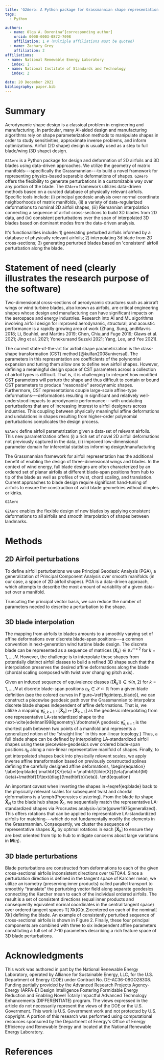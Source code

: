 ```yaml
---
title: 'G2Aero: A Python package for Grassmannian shape representation in aerodynamic applications'
tags:
  - Python

authors:
  - name: Olga A. Doronina^[corresponding author]
    orcid: 0000-0003-0872-7098
    affiliation: 1 # (Multiple affiliations must be quoted)
  - name: Zachary Grey
    affiliation: 2
affiliations:
 - name: National Renewable Energy Laboratory
   index: 1
 - name: National Institute of Standards and Technology
   index: 2

date: 20 December 2021
bibliography: paper.bib
---
```

  
# Summary  
Aerodynamic shape design is a classical problem in engineering and manufacturing. In particular, many AI-aided design and  manufacturing algorithms rely on shape parameterization methods to manipulate shapes in order to study sensitivities, approximate inverse problems, and inform optimizations. Airfoil (2D shape) design is usually used as a step to full blade/wing (3D shape) design. 
  
`G2Aero` is a Python package for design and deformation of 2D airfoils and 3D blades using data-driven approaches. We utilize the geometry of matrix manifolds---specifically the Grassmannian---to build a novel framework for representing physics-based separable deformations of shapes. `G2Aero` offers the flexibility to generate perturbations in a customizable way over any portion of the blade. The `G2Aero` framework utilizes data-driven methods based on a curated database of physically relevant airfoils. Specific tools include: (i) principal geodesic analysis over normal coordinate neighborhoods of matrix manifolds, (ii) a variety of data-regularized deformations to nominal 2D airfoil shapes, (iii) Riemannian interpolation connecting a sequence of airfoil cross-sections to build 3D blades from 2D data, and (iv) consistent perturbations over the span of interpolated 3D blades based on dominant modes from the data-driven analysis. 


It's functionalities include: 1) generating perturbed airfoils informed by a database of physically relevant airfoils; 2) interpolating 3d blade from 2D cross-sections; 3) generating perturbed blades based on 'consistent' airfoil perturbation along the blade.
# Statement of need  (clearly illustrates the research purpose of the software)
Two-dimensional cross-sections of aerodynamic structures such as aircraft wings or wind turbine blades, also known as airfoils, are critical engineering shapes whose design and manufacturing can have significant impacts on the aerospace and energy industries. Research into AI and ML algorithms involving airfoil design for improved aerodynamic, structural, and acoustic performance is a rapidly growing area of work (Zhang, Sung, andMavris 2018; Li, Bouhlel, and Martins 2019; Chen, Chiu,and Fuge 2019; Glaws et al. 2021; Jing et al. 2021; Yonekuraand Suzuki 2021; Yang, Lee, and Yee 2021).

The current state-of-the-art for airfoil shape parametrization is the class-shape transformation (CST) method [@kulfan2008universal]. The parameters in this representation are coefficients of the polynomial expansion and tuning them allow one to define new  airfoil shapes. However, defining a meaningful design space of CST parameters across a collection of airfoil types is difficult. That is, it is challenging to interpret how modified CST parameters will perturb the shape and thus difficult to contain or bound CST parameters to produce "reasonable" aerodynamic shapes. Furthermore, CST representations couple large-scale affine-type deformations---deformations resulting in significant and relatively well-understood impacts to aerodynamic  performance---with undulating perturbations that are of increasing interest to airfoil designers across industries. This coupling between physically meaningful affine deformations and undulations in shapes resulting from higher-order polynomial perturbations complicates the design process.

`G2Aero` define airfoil parametrization given a data-set of relevant airfoils. This new parametrization offers (i) a rich set of novel 2D airfoil deformations not previously captured in the data, (ii) improved low-dimensional parameter domain for inferential statistics informing design/manufacturing

The Grassmannian framework for airfoil representation has the additional benefit of enabling the design of three-dimensional wings and blades. In the context of wind energy, full blade designs are often characterized by an ordered set of planar airfoils at different blade-span positions from hub to tip of the blade as well as  profiles of twist, chord scaling, and translation. Current approaches to blade design require significant hand-tuning of airfoils to ensure the construction of valid blade geometries without dimples or kinks. 

`G2Aero` 
  
`G2Aero` enables the flexible design of new blades by applying consistent deformations to all airfoils and smooth interpolation of shapes between landmarks.
# Methods  

## 2D Airfoil perturbations  
To define airfoil perturbations we use Principal Geodesic Analysis (PGA), a generalization of Principal Component Analysis over smooth manifolds (in our case, a space of 2D airfoil shapes). PGA is a data-driven approach, which attempts to describe the most amount of variability of a given data-set over a manifold. 

Truncating the principal vector basis, we can reduce the number of parameters needed to describe a perturbation to the shape. 
## 3D blade interpolation
The mapping from airfoils to blades amounts to a smoothly varying set of affine deformations over discrete blade-span positions---a common convention in next-generation wind turbine blade design. The discrete blade can be represented as a sequence of matrices $(\mathbf{X}_k) \in \mathbb{R}_*^{n\times2}$ for $k=1,\dots,N$. However, the challenge is to interpolate these shapes from potentially distinct airfoil classes to build a refined 3D shape such that the interpolation preserves the desired affine deformations along the blade (chordal scaling composed with twist over changing pitch axis).

Given an induced sequence of equivalence classes $([\mathbf{\tilde{X}}_k]) \in \mathcal{G}(n,2)$ for $k=1,...,N$ at discrete blade-span positions $\eta_k \in \mathcal{S} \subset \mathbb{R}$ from a given blade definition (see the colored curves in Figure~\ref{fig:interp_blade}), we can construct a piecewise geodesic path over the Grassmannian to interpolate discrete blade shapes independent of affine deformations. That is, we utilize a mapping $\mathbf{\tilde{\gamma}}_{k,k+1}:[\mathbf{\tilde{X}}_k] \mapsto [\mathbf{\tilde{X}}_{k+1}]$ as the geodesic interpolating from one representative LA-standardized shape to the next~\cite{edelman1998geometry}.\footnote{A geodesic $\mathbf{\tilde{\gamma}}_{k,k+1}$ is the shortest path between two points of a manifold and represents a generalized notion of the "straight line" in this non-linear topology.} Thus, a full blade shape can be defined by interpolating LA-standardized airfoil shapes using these piecewise-geodesics over ordered blade-span positions $\eta_k$ along a non-linear representative manifold of shapes. Finally, to get interpolated shapes back into physically relevant scales, we apply inverse affine transformation based on previously constructed splines defining the carefully designed affine deformations,
\begin{equation} \label{eq:blade}
	\mathbf{X}(\eta) = \mathbf{\tilde{X}}(\eta)\mathbf{M}(\eta)+\mathbf{1}\text{diag}(\mathbf{b}(\eta)).
\end{equation}

An important caveat when inverting the shapes in~\eqref{eq:blade} back to the physically relevant scales for subsequent twist and chordal deformations is a \emph{Procrustes clustering}. From the blade tip shape $\mathbf{\tilde{X}}_{N}$ to the blade hub shape $\mathbf{\tilde{X}}_1$, we sequentially match the representative LA-standardized shapes via Procrustes analysis~\cite{gower1975generalized}. This offers rotations that can be applied to representative LA-standardized airfoils for matching---which do not fundamentally modify the elements in the Grassmannian. Consequently, we cluster the sequence of representative shapes $\mathbf{\tilde{X}}_k$ by optimal rotations in each $[\mathbf{\tilde{X}}_k]$ to ensure they are best oriented from tip to hub to mitigate concerns about large variations in $\mathbf{M}(\eta)$.
## 3D blade perturbations
Blade perturbations are constructed from deformations to each of the given cross-sectional airfoils inconsistent directions over t∈T0A4. Since a perturbation direction is defined in the tangent space of Karcher mean, we utilize an isometry (preserving inner products) called parallel transport to smoothly “translate” the perturbing vector field along separate geodesics connecting the Karcher mean to each of the individual ordered airfoils. The result is a set of consistent directions (equal inner products and consequently equivalent normal coordinates in the central tangent space) over ordered tangent spaces T[ ̃Xk]G(n,2)centered on each of the nominal[ ̃Xk] defining the blade. An example of consistently perturbed sequence of cross-sectional airfoils is shown in Figure 2. Finally, these four principal components are combined with three to six independent affine parameters constituting a full set of 7-10 parameters describing a rich feature space of 3D blade perturbations.
  
# Acknowledgments  
This work was authored in part by the National Renewable Energy Laboratory, operated by Alliance for Sustainable Energy, LLC, for the U.S. Department of Energy (DOE) under Contract No. DE-AC36-08GO28308. Funding partially provided by the Advanced Research Projects Agency-Energy (ARPA-E) Design Intelligence Fostering Formidable Energy Reduction and Enabling Novel Totally Impactful Advanced Technology Enhancements (DIFFERENTIATE) program. The views expressed in the article do not necessarily represent the views of the DOE or the U.S. Government. This work is U.S. Government work and not protected by U.S. copyright. A portion of this research was performed using computational resources sponsored by the Department of Energy's Office of Energy Efficiency and Renewable Energy and located at the National Renewable Energy Laboratory.
  
# References  




